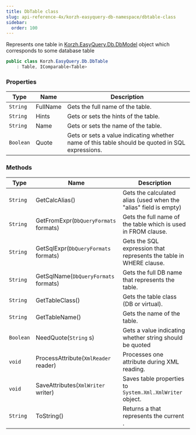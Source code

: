 ```yaml
---
title: DbTable class
slug: api-reference-4x/korzh-easyquery-db-namespace/dbtable-class
sidebar:
  order: 100
---
```


Represents one table in [Korzh.EasyQuery.Db.DbModel](///easyquery/docs/api-reference-4x/korzh-easyquery-db-namespace/dbmodel-class) object which corresponds to some database table
```csharp
public class Korzh.EasyQuery.Db.DbTable
    : Table, IComparable<Table>

```

### Properties

| Type | Name | Description | 
| --- | --- | --- | 
| `String` | FullName | Gets the full name of the table. | 
| `String` | Hints | Gets or sets the hints of the table. | 
| `String` | Name | Gets or sets the name of the table. | 
| `Boolean` | Quote | Gets or sets a value indicating whether name of this table should be quoted in SQL expressions. | 


### Methods

| Type | Name | Description | 
| --- | --- | --- | 
| `String` | GetCalcAlias() | Gets the calculated alias (used when the "alias" field is empty) | 
| `String` | GetFromExpr(`DbQueryFormats` formats) | Gets the full name of the table which is used in FROM clause. | 
| `String` | GetSqlExpr(`DbQueryFormats` formats) | Gets the SQL expression that represents the table in WHERE clause. | 
| `String` | GetSqlName(`DbQueryFormats` formats) | Gets the full DB name that represents the table. | 
| `String` | GetTableClass() | Gets the table class (DB or virtual). | 
| `String` | GetTableName() | Gets the name of the table. | 
| `Boolean` | NeedQuote(`String` s) | Gets a value indicating whether string should be quoted | 
| `void` | ProcessAttribute(`XmlReader` reader) | Processes one attribute during XML reading. | 
| `void` | SaveAttributes(`XmlWriter` writer) | Saves table properties to `System.Xml.XmlWriter` object. | 
| `String` | ToString() | Returns a <see cref="T:System.String"></see> that represents the current <see cref="T:System.Object"></see>. |
